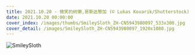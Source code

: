 ```yaml
---
title: 2021.10.20 - 微笑的树懒,哥斯达黎加 (© Lukas Kovarik/Shutterstock)
date: 2021.10.20 00:00:00
cover_index: /images/thumbs/SmileySloth_ZH-CN5943980097_533x300.jpg
cover_detail: /images/SmileySloth_ZH-CN5943980097_1920x1080.jpg
---
```


![SmileySloth](/images/SmileySloth_ZH-CN5943980097_1920x1080.jpg)
